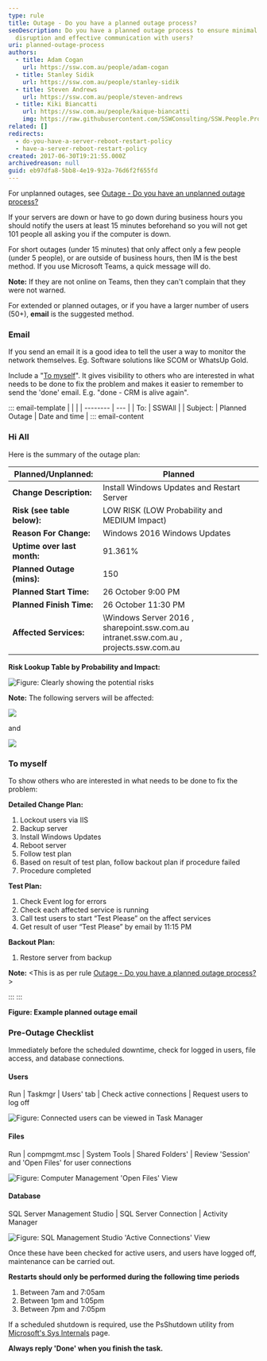 ```yaml
---
type: rule
title: Outage - Do you have a planned outage process?
seoDescription: Do you have a planned outage process to ensure minimal
  disruption and effective communication with users?
uri: planned-outage-process
authors:
  - title: Adam Cogan
    url: https://ssw.com.au/people/adam-cogan
  - title: Stanley Sidik
    url: https://ssw.com.au/people/stanley-sidik
  - title: Steven Andrews
    url: https://ssw.com.au/people/steven-andrews
  - title: Kiki Biancatti
    url: https://ssw.com.au/people/kaique-biancatti
    img: https://raw.githubusercontent.com/SSWConsulting/SSW.People.Profiles/main/Kaique-Biancatti/Images/Kaique-Biancatti-Profile.jpg
related: []
redirects:
  - do-you-have-a-server-reboot-restart-policy
  - have-a-server-reboot-restart-policy
created: 2017-06-30T19:21:55.000Z
archivedreason: null
guid: eb97dfa8-5bb8-4e19-932a-76d6f2f655fd
---
```

For unplanned outages, see [Outage - Do you have an unplanned outage process?](/unplanned-outage-process)

If your servers are down or have to go down during business hours you should notify the users at least 15 minutes beforehand so you will not get 101 people all asking you if the computer is down.

For short outages (under 15 minutes) that only affect only a few people (under 5 people), or are outside of business hours, then IM is the best method. If you use Microsoft Teams, a quick message will do.

**Note:** If they are not online on Teams, then they can't complain that they were not warned.

For extended or planned outages, or if you have a larger number of users (50+), **email** is the suggested method.

<!--endintro-->

### Email

If you send an email it is a good idea to tell the user a way to monitor the network themselves. Eg. Software solutions like SCOM or WhatsUp Gold.

Include a "[To myself](/dones-do-you-send-yourself-emails)". It gives visibility to others who are interested in what needs to be done to fix the problem and makes
it easier to remember to send the 'done' email. E.g. "done - CRM is alive again".

::: email-template
| | |
| -------- | --- |
| To: | SSWAll |
| Subject: | Planned Outage | Date and time |
::: email-content

### Hi All

Here is the summary of the outage plan:

| **Planned/Unplanned:**      | Planned                                                                                            |
| --------------------------- | -------------------------------------------------------------------------------------------------- |
| **Change Description:**     | Install Windows Updates and Restart Server                                                         |
| **Risk (see table below):** | LOW RISK (LOW Probability and MEDIUM Impact)                                                       |
| **Reason For Change:**      | Windows 2016 Windows Updates                                                                       |
| **Uptime over last month:** | 91.361%                                                                                            |
| **Planned Outage (mins):**  | 150                                                                                                |
| **Planned Start Time:**     | 26 October 9:00 PM                                                                                 |
| **Planned Finish Time:**    | 26 October 11:30 PM                                                                                |
| **Affected Services:**      | \Windows Server 2016 , sharepoint.ssw&#46;com.au intranet.ssw&#46;com.au , projects.ssw&#46;com.au |

**Risk Lookup Table by Probability and Impact:**

![Figure: Clearly showing the potential risks](risk-table.jpg)

**Note:** The following servers will be affected:

![](rule-outage-1.jpg)

and

![](rule-outage-2.jpg)

### To myself

To show others who are interested in what needs to be done to fix the problem:

**Detailed Change Plan:**

1. Lockout users via IIS
2. Backup server
3. Install Windows Updates
4. Reboot server
5. Follow test plan
6. Based on result of test plan, follow backout plan if procedure failed
7. Procedure completed

**Test Plan:**

1. Check Event log for errors
2. Check each affected service is running
3. Call test users to start “Test Please” on the affect services
4. Get result of user “Test Please” by email by 11:15 PM

**Backout Plan:**

1. Restore server from backup

**Note:** &lt;This is as per rule [Outage - Do you have a planned outage process?](/planned-outage-process) &gt;

:::
:::

**Figure: Example planned outage email**

### Pre-Outage Checklist

Immediately before the scheduled downtime, check for logged in users, file access, and database connections.

#### Users

Run | Taskmgr | Users' tab | Check active connections | Request users to log off

![Figure: Connected users can be viewed in Task Manager](rule-outage-3.png)

#### Files

Run | compmgmt.msc | System Tools | Shared Folders' | Review 'Session' and 'Open Files' for user connections

![Figure: Computer Management 'Open Files' View](rule-outage-4.png)

#### Database

SQL Server Management Studio | SQL Server Connection | Activity Manager

![Figure: SQL Management Studio 'Active Connections' View](rule-outage-5.gif)

Once these have been checked for active users, and users have logged off, maintenance can be carried out.

**Restarts should only be performed during the following time periods**

1. Between 7am and 7:05am
2. Between 1pm and 1:05pm
3. Between 7pm and 7:05pm

If a scheduled shutdown is required, use the PsShutdown utility from [Microsoft's Sys Internals](https://docs.microsoft.com/en-us/sysinternals/downloads/psshutdown) page.

**Always reply 'Done' when you finish the task.**
